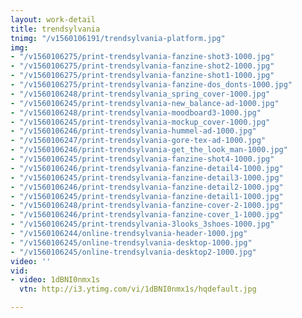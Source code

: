 ```yaml
---
layout: work-detail
title: trendsylvania
tnimg: "/v1560106191/trendsylvania-platform.jpg"
img:
- "/v1560106275/print-trendsylvania-fanzine-shot3-1000.jpg"
- "/v1560106275/print-trendsylvania-fanzine-shot2-1000.jpg"
- "/v1560106275/print-trendsylvania-fanzine-shot1-1000.jpg"
- "/v1560106275/print-trendsylvania-fanzine-dos_donts-1000.jpg"
- "/v1560106248/print-trendsylvania_spring_cover-1000.jpg"
- "/v1560106245/print-trendsylvania-new_balance-ad-1000.jpg"
- "/v1560106248/print-trendsylvania-moodboard3-1000.jpg"
- "/v1560106245/print-trendsylvania-mockup_cover-1000.jpg"
- "/v1560106246/print-trendsylvania-hummel-ad-1000.jpg"
- "/v1560106247/print-trendsylvania-gore-tex-ad-1000.jpg"
- "/v1560106246/print-trendsylvania-get_the_look_man-1000.jpg"
- "/v1560106245/print-trendsylvania-fanzine-shot4-1000.jpg"
- "/v1560106246/print-trendsylvania-fanzine-detail4-1000.jpg"
- "/v1560106245/print-trendsylvania-fanzine-detail3-1000.jpg"
- "/v1560106246/print-trendsylvania-fanzine-detail2-1000.jpg"
- "/v1560106245/print-trendsylvania-fanzine-detail1-1000.jpg"
- "/v1560106248/print-trendsylvania-fanzine-cover-2-1000.jpg"
- "/v1560106246/print-trendsylvania-fanzine-cover_1-1000.jpg"
- "/v1560106245/print-trendsylvania-3looks_3shoes-1000.jpg"
- "/v1560106244/online-trendsylvania-header-1000.jpg"
- "/v1560106245/online-trendsylvania-desktop-1000.jpg"
- "/v1560106245/online-trendsylvania-desktop2-1000.jpg"
video: ''
vid:
- video: 1dBNI0nmx1s
  vtn: http://i3.ytimg.com/vi/1dBNI0nmx1s/hqdefault.jpg

---
```

